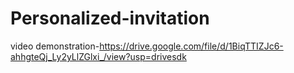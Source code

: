 # Personalized-invitation

video demonstration-https://drive.google.com/file/d/1BiqTTIZJc6-ahhgteQj_Ly2yLlZGlxi_/view?usp=drivesdk
